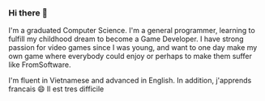 ### Hi there 👋

I'm a graduated Computer Science. I'm a general programmer, learning to fulfill my childhood dream to become a Game Developer. 
I have strong passion for video games since I was young, and want to one day make my own game where everybody could enjoy or perhaps to make them suffer like FromSoftware.

I'm fluent in Vietnamese and advanced in English. In addition, j'apprends francais 😄 Il est tres difficile
<!--
**DokuSan00/DokuSan00** is a ✨ _special_ ✨ repository because its `README.md` (this file) appears on your GitHub profile.

Here are some ideas to get you started:

- 🔭 I’m currently working on ...
- 🌱 I’m currently learning ...
- 👯 I’m looking to collaborate on ...
- 🤔 I’m looking for help with ...
- 💬 Ask me about ...
- 📫 How to reach me: ...
- 😄 Pronouns: ...
- ⚡ Fun fact: ...
-->

